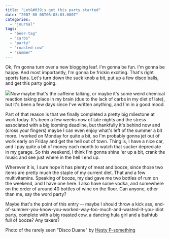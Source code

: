 ```yaml
---
title: "Let&#039;s get this party started"
date: "2007-08-08T06:03:03.000Z"
categories: 
  - "journal"
tags: 
  - "beer-tag"
  - "carbs"
  - "party"
  - "roasted-cow"
  - "summer"
---
```


Ok, I'm gonna turn over a new blogging leaf. I'm gonna be fun. I'm gonna be happy. And most importantly, I'm gonna be frickin exciting. That's right sports fans. Let's turn down the suck knob a bit, put up a few disco balls, and get this party going.

![](http://farm1.static.flickr.com/231/451189377_000a7f3dac.jpg?v=0)Now maybe that's the caffeine talking, or maybe it's some weird chemical reaction taking place in my brain (due to the lack of carbs in my diet of late), but it's been a few days since I've written anything, and I'm in a good mood.

Part of that reason is that we finally completed a pretty big milestone at work today. It's been a few weeks now of late nights and the stress associated with a big looming deadline, but thankfully it's behind now and (cross your fingers) maybe I can even enjoy what's left of the summer a bit more. I worked on Monday for quite a bit, so I'm probably gonna jet out of work early on Friday and get the hell out of town. Thing is, I have a nice car, and I pay quite a bit of money each month to watch that sucker depreciate in my garage. So this weekend, I think I'm gonna shine 'er up a bit, crank the music and see just where in the hell I end up.

Wherever it is, I sure hope it has plenty of meat and booze, since those two items are pretty much the staple of my current diet. That and a few multivitamins. Speaking of booze, my dad gave me two bottles of rum on the weekend, and I have one here. I also have some vodka, and somewhere on the order of around 40 bottles of wine on the floor. Can anyone, other than me, say the word party?

Maybe that's the point of this entry -- maybe I should throw a kick ass, end-of-summer-you-know-you-worked-way-too-much-and-wasted-it-you-idiot party, complete with a big roasted cow, a dancing hula girl and a bathtub full of booze? Any takers?

Photo of the rarely seen "Disco Duane" by [Hesty P-something](http://www.flickr.com/photos/vancouversun/)
